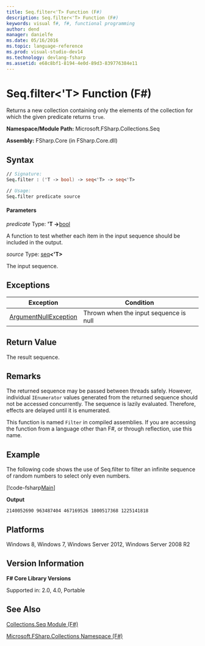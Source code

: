 ```yaml
---
title: Seq.filter<'T> Function (F#)
description: Seq.filter<'T> Function (F#)
keywords: visual f#, f#, functional programming
author: dend
manager: danielfe
ms.date: 05/16/2016
ms.topic: language-reference
ms.prod: visual-studio-dev14
ms.technology: devlang-fsharp
ms.assetid: e68c8bf1-8194-4e0d-89d3-839776384e11
---
```


# Seq.filter<'T> Function (F#)

Returns a new collection containing only the elements of the collection for which the given predicate returns `true`.

**Namespace/Module Path:** Microsoft.FSharp.Collections.Seq

**Assembly:** FSharp.Core (in FSharp.Core.dll)


## Syntax

```fsharp
// Signature:
Seq.filter : ('T -> bool) -> seq<'T> -> seq<'T>

// Usage:
Seq.filter predicate source
```

#### Parameters
*predicate*
Type: **'T -&gt;**[bool](https://msdn.microsoft.com/library/89c0cf9c-49ce-4207-a3be-555851a67dd5)


A function to test whether each item in the input sequence should be included in the output.


*source*
Type: [seq](https://msdn.microsoft.com/library/2f0c87c6-8a0d-4d33-92a6-10d1d037ce75)**&lt;'T&gt;**


The input sequence.

## Exceptions

|Exception|Condition|
|----|----|
|[ArgumentNullException](https://msdn.microsoft.com/library/system.argumentnullexception.aspx)|Thrown when the input sequence is null|

## Return Value

The result sequence.

## Remarks
The returned sequence may be passed between threads safely. However, individual `IEnumerator` values generated from the returned sequence should not be accessed concurrently. The sequence is lazily evaluated. Therefore, effects are delayed until it is enumerated.

This function is named `Filter` in compiled assemblies. If you are accessing the function from a language other than F#, or through reflection, use this name.

## Example
The following code shows the use of Seq.filter to filter an infinite sequence of random numbers to select only even numbers.

[!code-fsharp[Main](snippets/fssequences/snippet35.fs)]

**Output**

```
2140052690 963487404 467169526 1800517368 1225141818
```

## Platforms
Windows 8, Windows 7, Windows Server 2012, Windows Server 2008 R2


## Version Information
**F# Core Library Versions**

Supported in: 2.0, 4.0, Portable

## See Also
[Collections.Seq Module &#40;F&#35;&#41;](Collections.Seq-Module-%5BFSharp%5D.md)

[Microsoft.FSharp.Collections Namespace &#40;F&#35;&#41;](Microsoft.FSharp.Collections-Namespace-%5BFSharp%5D.md)
